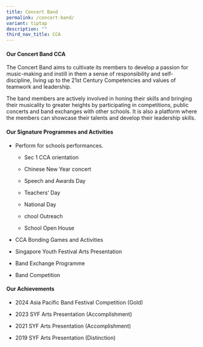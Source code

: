```yaml
---
title: Concert Band
permalink: /concert-band/
variant: tiptap
description: ""
third_nav_title: CCA
---
```

<h4><strong>Our Concert Band CCA</strong></h4>
<p>The Concert Band aims to cultivate its members to develop a passion for
music-making and instill in them a sense of responsibility and self-discipline,
living up to the 21st Century Competencies and values of teamwork and leadership.&nbsp;</p>
<p>The band members are actively involved in honing their skills and bringing
their musicality to greater heights by participating in competitions, public
concerts and band exchanges with other schools. It is also a platform where
the members can showcase their talents and develop their leadership skills.</p>
<h4><strong>Our Signature Programmes and Activities</strong></h4>
<ul data-tight="true" class="tight">
<li>
<p>Perform for schools performances.&nbsp;</p>
<ul data-tight="true" class="tight">
<li>
<p>Sec 1 CCA orientation</p>
</li>
<li>
<p>Chinese New Year concert</p>
</li>
<li>
<p>Speech and Awards Day</p>
</li>
<li>
<p>Teachers’ Day</p>
</li>
<li>
<p>National Day</p>
</li>
<li>
<p>chool Outreach</p>
</li>
<li>
<p>School Open House</p>
</li>
</ul>
</li>
<li>
<p>CCA Bonding Games and Activities</p>
</li>
<li>
<p>Singapore Youth Festival Arts Presentation&nbsp;</p>
</li>
<li>
<p>Band Exchange Programme</p>
</li>
<li>
<p>Band Competition</p>
</li>
</ul>
<h4><strong>Our Achievements</strong></h4>
<ul data-tight="true" class="tight">
<li>
<p>2024 Asia Pacific Band Festival Competition (Gold)</p>
</li>
<li>
<p>2023 SYF Arts Presentation (Accomplishment)</p>
</li>
<li>
<p>2021 SYF Arts Presentation (Accomplishment)</p>
</li>
<li>
<p>2019 SYF Arts Presentation (Distinction)</p>
</li>
</ul>
<p></p>